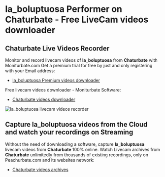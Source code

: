 # la_boluptuosa Performer on Chaturbate - Free LiveCam videos downloader

## Chaturbate Live Videos Recorder

Monitor and record livecam videos of **la_boluptuosa** from **Chaturbate** with Moniturbate.com
Get a premium trial for free by just and only registering with your Email address:
* [la_boluptuosa Premium videos downloader](https://moniturbate.com/request-demo-licence-key.html)

Free livecam videos downloader - Moniturbate Software:
* [Chaturbate videos downloader](https://moniturbate.com/moniturbate-download-software.html)

![la_boluptuosa livecam videos recorder](https://peachurnet.com/templates/moniturbate-software.png)


## Capture la_boluptuosa videos from the Cloud and watch your recordings on Streaming

Without the need of downloading a software, capture **la_boluptuosa** livecam videos from **Chaturbate** 100% online.
Watch Livecam archives from **Chaturbate** unlimitedly from thousands of existing recordings, only on Peachurbate.com and its websites network:
* [Chaturbate videos archives](https://peachurnet.com/)